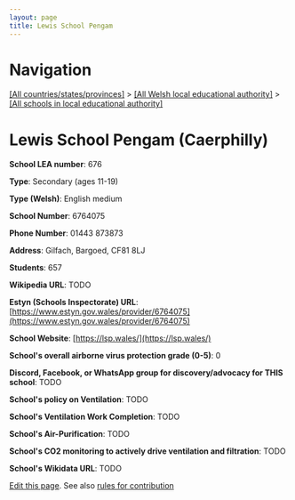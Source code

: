 ```yaml
---
layout: page
title: Lewis School Pengam
---
```

# Navigation

[[All countries/states/provinces]](../../..) > [[All Welsh local educational authority]](../..) > [[All schools in local educational authority]](..)

# Lewis School Pengam (Caerphilly)

**School LEA number**: 676

**Type**: Secondary (ages 11-19)

**Type (Welsh)**: English medium

**School Number**: 6764075

**Phone Number**: 01443 873873

**Address**: Gilfach, Bargoed, CF81 8LJ

**Students**: 657

**Wikipedia URL**: TODO

**Estyn (Schools Inspectorate) URL**: [https://www.estyn.gov.wales/provider/6764075](https://www.estyn.gov.wales/provider/6764075)

**School Website**: [https://lsp.wales/](https://lsp.wales/)

**School's overall airborne virus protection grade (0-5)**: 0

**Discord, Facebook, or WhatsApp group for discovery/advocacy for THIS school**: TODO

**School's policy on Ventilation**: TODO

**School's Ventilation Work Completion**: TODO

**School's Air-Purification**: TODO

**School's CO2 monitoring to actively drive ventilation and filtration**: TODO

**School's Wikidata URL**: TODO




[Edit this page](https://github.com/ventilate-schools/Wales/edit/prif/./Caerphilly/Lewis_School_Pengam.md). See also [rules for contribution](../../../contribution-rules/)